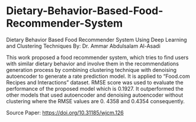 # Dietary-Behavior-Based-Food-Recommender-System

Dietary Behavior Based Food Recommender System Using Deep Learning and Clustering Techniques
By: Dr. Ammar Abdulsalam Al-Asadi

This work proposed a food recommender system, which tries to find users with similar dietary behavior and involve them in the recommendations generation process by combining clustering technique with denoising autoencoder to generate a rate prediction model. It is applied to “Food.com Recipes and Interactions” dataset. RMSE score was used to evaluate the performance of the proposed model which is 0.1927. It outperformed the other models that used autoencoder and denoising autoencoder without clustering where the RMSE values are 0. 4358 and 0.4354 consequently.

Source Paper: https://doi.org/10.31185/wjcm.126
